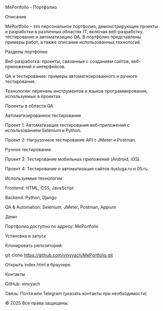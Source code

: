 MePortfolio - Портфолио

Описание

MePortfolio - это персональное портфолио, демонстрирующее проекты и разработки в различных областях IT, включая веб-разработку, тестирование и автоматизацию QA. В портфолио представлены примеры работ, а также описание использованных технологий.

Разделы портфолио

Веб-разработка: проекты, связанные с созданием сайтов, веб-приложений и интерфейсов.

QA и тестирование: примеры автоматизированного и ручного тестирования.

Технологии: перечень инструментов и языков программирования, используемых в проектах.

Проекты в области QA

Автоматизированное тестирование

Проект 1: Автоматизация тестирования веб-приложений с использованием Selenium и Python.

Проект 2: Нагрузочное тестирование API с JMeter и Postman.

Ручное тестирование

Проект 3: Тестирование мобильных приложений (Android, iOS).

Проект 4: Тестирование и автоматизация сайтов itusluga.ru и 05.ru.

Используемые технологии

Frontend: HTML, CSS, JavaScript

Backend: Python, Django

QA & Automation: Selenium, JMeter, Postman, Appium

Демо

Портфолио доступно по адресу: MePortfolio

Установка и запуск

Клонировать репозиторий:

git clone https://github.com/vinvyach/MePortfolio.git

Открыть index.html в браузере.

Контакты

GitHub: vinvyach

Связь: Почта или Telegram (указать контакты при необходимости)

© 2025 Все права защищены.
